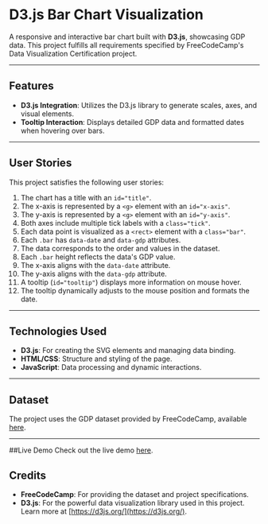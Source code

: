 # D3.js Bar Chart Visualization

A responsive and interactive bar chart built with **D3.js**, showcasing GDP data. This project fulfills all requirements specified by FreeCodeCamp's Data Visualization Certification project.

---

## Features

- **D3.js Integration**: Utilizes the D3.js library to generate scales, axes, and visual elements.
- **Tooltip Interaction**: Displays detailed GDP data and formatted dates when hovering over bars.

---

## User Stories

This project satisfies the following user stories:

1. The chart has a title with an `id="title"`.
2. The x-axis is represented by a `<g>` element with an `id="x-axis"`.
3. The y-axis is represented by a `<g>` element with an `id="y-axis"`.
4. Both axes include multiple tick labels with a `class="tick"`.
5. Each data point is visualized as a `<rect>` element with a `class="bar"`.
6. Each `.bar` has `data-date` and `data-gdp` attributes.
7. The data corresponds to the order and values in the dataset.
8. Each `.bar` height reflects the data's GDP value.
9. The x-axis aligns with the `data-date` attribute.
10. The y-axis aligns with the `data-gdp` attribute.
11. A tooltip (`id="tooltip"`) displays more information on mouse hover.
12. The tooltip dynamically adjusts to the mouse position and formats the date.

---

## Technologies Used

- **D3.js**: For creating the SVG elements and managing data binding.
- **HTML/CSS**: Structure and styling of the page.
- **JavaScript**: Data processing and dynamic interactions.

---

## Dataset

The project uses the GDP dataset provided by FreeCodeCamp, available [here](https://raw.githubusercontent.com/freeCodeCamp/ProjectReferenceData/master/GDP-data.json).

---

##Live Demo
Check out the live demo [here](https://shishwami.github.io/FCC-Bar-Chart/).

## Credits

- **FreeCodeCamp**: For providing the dataset and project specifications.
- **D3.js**: For the powerful data visualization library used in this project. Learn more at [https://d3js.org/](https://d3js.org/).


